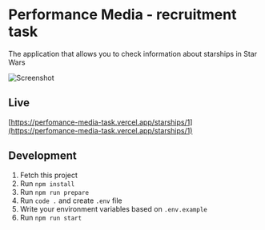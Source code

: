 # Performance Media - recruitment task

The application that allows you to check information about starships in Star Wars

![Screenshot](https://i.imgur.com/FfbRdti_d.webp?maxwidth=760&fidelity=grand)

## Live

[https://perfomance-media-task.vercel.app/starships/1](https://perfomance-media-task.vercel.app/starships/1)

## Development

1. Fetch this project
2. Run `npm install`
3. Run `npm run prepare`
4. Run `code .` and create `.env` file
5. Write your environment variables based on `.env.example`
6. Run `npm run start`
